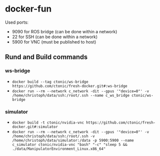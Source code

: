 # docker-fun

Used ports:
- 9090 for ROS bridge (can be done within a network)
- 22 for SSH (can be done within a network)
- 5900 for VNC (must be published to host)

## Rund and Build commands
### ws-bridge
- `docker build --tag ctonic/ws-bridge https://github.com/ctonic/fresh-docker.git#:ws-bridge`
- `docker run --rm --network c_network -dit --gpus '"device=0"' -v /home/christoph/data/ssh:/root/.ssh --name c_ws_bridge ctonic/ws-bridge`

### simulator
- `docker build -t ctonic/nvidia-vnc https://github.com/ctonic/fresh-docker.git#:simulator`
- `docker run --rm --network c_network -dit --gpus '"device=0"' -v /home/christoph/data/ssh:/root/.ssh -v /home/christoph/data/simulator:/data -p 5900:5900 --name c_simulator ctonic/nvidia-vnc "bash" "-c" "sleep 5 && ./data/ManipulatorEnvironment_Linux.x86_64"`
